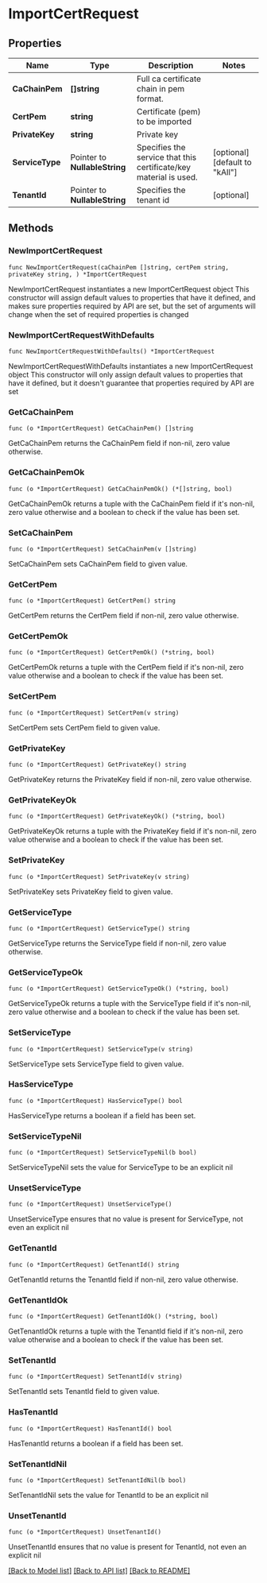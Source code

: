 # ImportCertRequest

## Properties

Name | Type | Description | Notes
------------ | ------------- | ------------- | -------------
**CaChainPem** | **[]string** | Full ca certificate chain in pem format. | 
**CertPem** | **string** | Certificate (pem) to be imported | 
**PrivateKey** | **string** | Private key | 
**ServiceType** | Pointer to **NullableString** | Specifies the service that this certificate/key material is used. | [optional] [default to "kAll"]
**TenantId** | Pointer to **NullableString** | Specifies the tenant id | [optional] 

## Methods

### NewImportCertRequest

`func NewImportCertRequest(caChainPem []string, certPem string, privateKey string, ) *ImportCertRequest`

NewImportCertRequest instantiates a new ImportCertRequest object
This constructor will assign default values to properties that have it defined,
and makes sure properties required by API are set, but the set of arguments
will change when the set of required properties is changed

### NewImportCertRequestWithDefaults

`func NewImportCertRequestWithDefaults() *ImportCertRequest`

NewImportCertRequestWithDefaults instantiates a new ImportCertRequest object
This constructor will only assign default values to properties that have it defined,
but it doesn't guarantee that properties required by API are set

### GetCaChainPem

`func (o *ImportCertRequest) GetCaChainPem() []string`

GetCaChainPem returns the CaChainPem field if non-nil, zero value otherwise.

### GetCaChainPemOk

`func (o *ImportCertRequest) GetCaChainPemOk() (*[]string, bool)`

GetCaChainPemOk returns a tuple with the CaChainPem field if it's non-nil, zero value otherwise
and a boolean to check if the value has been set.

### SetCaChainPem

`func (o *ImportCertRequest) SetCaChainPem(v []string)`

SetCaChainPem sets CaChainPem field to given value.


### GetCertPem

`func (o *ImportCertRequest) GetCertPem() string`

GetCertPem returns the CertPem field if non-nil, zero value otherwise.

### GetCertPemOk

`func (o *ImportCertRequest) GetCertPemOk() (*string, bool)`

GetCertPemOk returns a tuple with the CertPem field if it's non-nil, zero value otherwise
and a boolean to check if the value has been set.

### SetCertPem

`func (o *ImportCertRequest) SetCertPem(v string)`

SetCertPem sets CertPem field to given value.


### GetPrivateKey

`func (o *ImportCertRequest) GetPrivateKey() string`

GetPrivateKey returns the PrivateKey field if non-nil, zero value otherwise.

### GetPrivateKeyOk

`func (o *ImportCertRequest) GetPrivateKeyOk() (*string, bool)`

GetPrivateKeyOk returns a tuple with the PrivateKey field if it's non-nil, zero value otherwise
and a boolean to check if the value has been set.

### SetPrivateKey

`func (o *ImportCertRequest) SetPrivateKey(v string)`

SetPrivateKey sets PrivateKey field to given value.


### GetServiceType

`func (o *ImportCertRequest) GetServiceType() string`

GetServiceType returns the ServiceType field if non-nil, zero value otherwise.

### GetServiceTypeOk

`func (o *ImportCertRequest) GetServiceTypeOk() (*string, bool)`

GetServiceTypeOk returns a tuple with the ServiceType field if it's non-nil, zero value otherwise
and a boolean to check if the value has been set.

### SetServiceType

`func (o *ImportCertRequest) SetServiceType(v string)`

SetServiceType sets ServiceType field to given value.

### HasServiceType

`func (o *ImportCertRequest) HasServiceType() bool`

HasServiceType returns a boolean if a field has been set.

### SetServiceTypeNil

`func (o *ImportCertRequest) SetServiceTypeNil(b bool)`

 SetServiceTypeNil sets the value for ServiceType to be an explicit nil

### UnsetServiceType
`func (o *ImportCertRequest) UnsetServiceType()`

UnsetServiceType ensures that no value is present for ServiceType, not even an explicit nil
### GetTenantId

`func (o *ImportCertRequest) GetTenantId() string`

GetTenantId returns the TenantId field if non-nil, zero value otherwise.

### GetTenantIdOk

`func (o *ImportCertRequest) GetTenantIdOk() (*string, bool)`

GetTenantIdOk returns a tuple with the TenantId field if it's non-nil, zero value otherwise
and a boolean to check if the value has been set.

### SetTenantId

`func (o *ImportCertRequest) SetTenantId(v string)`

SetTenantId sets TenantId field to given value.

### HasTenantId

`func (o *ImportCertRequest) HasTenantId() bool`

HasTenantId returns a boolean if a field has been set.

### SetTenantIdNil

`func (o *ImportCertRequest) SetTenantIdNil(b bool)`

 SetTenantIdNil sets the value for TenantId to be an explicit nil

### UnsetTenantId
`func (o *ImportCertRequest) UnsetTenantId()`

UnsetTenantId ensures that no value is present for TenantId, not even an explicit nil

[[Back to Model list]](../README.md#documentation-for-models) [[Back to API list]](../README.md#documentation-for-api-endpoints) [[Back to README]](../README.md)


